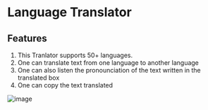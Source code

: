 # Language Translator

## Features
1. This Tranlator supports 50+ languages.
2. One can translate text from one language to another language
3. One can also listen the pronounciation of the text written in the translated box
4. One can copy the text translated

![image](https://user-images.githubusercontent.com/87860114/195149505-441ca3a3-46b6-4fff-a1be-9c2c44f88432.png)

